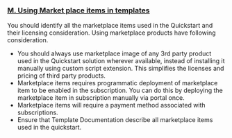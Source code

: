 <font style="segoe ui"><h3><b><u>M.	Using Market place items in templates</u></b></h3>
<p>You should identify all the marketplace items used in the  Quickstart and their licensing consideration. Using marketplace products have  following consideration.</p>
<ul>
  <li>You should always use marketplace image of  any 3rd party product used in the Quickstart solution wherever available,  instead of installing it manually using custom script extension. This  simplifies the licenses and pricing of third party products.</li>
  <li>Marketplace items requires programmatic  deployment of marketplace item to be enabled in the subscription. You can do  this by deploying the marketplace item in subscription manually via portal  once.</li>
  <li>Marketplace items will require a payment  method associated with subscriptions.</li>
  <li>Ensure that Template Documentation describe  all marketplace items used in the quickstart.</li>
</ul></font>
